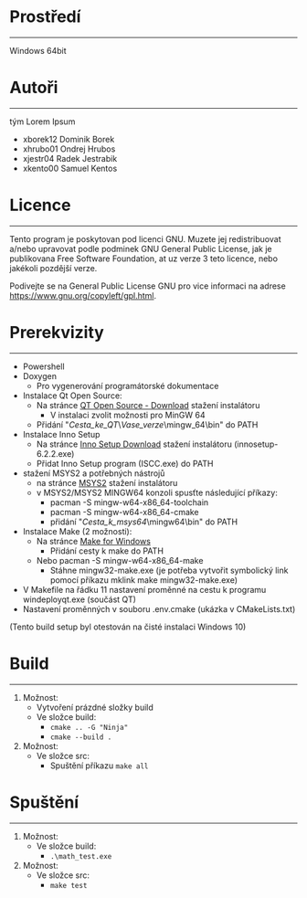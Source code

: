 # Prostředí
-----------
Windows 64bit

# Autoři
--------
tým Lorem Ipsum
- xborek12 Dominik Borek
- xhrubo01 Ondrej Hrubos
- xjestr04 Radek Jestrabik
- xkento00 Samuel Kentos 

# Licence
---------
Tento program je poskytovan pod licenci GNU. Muzete jej redistribuovat a/nebo upravovat
podle podminek GNU General Public License, jak je publikovana Free Software Foundation,
at uz verze 3 teto licence, nebo jakékoli pozdější verze.

Podivejte se na General Public License GNU pro vice informaci na adrese https://www.gnu.org/copyleft/gpl.html.

# Prerekvizity
--------------
- Powershell
- Doxygen
    - Pro vygenerování programátorské dokumentace
- Instalace Qt Open Source:
    - Na stránce [QT Open Source - Download](https://www.qt.io/download-open-source) stažení instalátoru
        - V instalaci zvolit možnosti pro MinGW 64
    - Přidání "*Cesta_ke_QT*\\*Vase_verze*\mingw_64\bin" do PATH
- Instalace Inno Setup
    - Na stránce [Inno Setup Download](https://jrsoftware.org/isdl.php) stažení instalátoru (innosetup-6.2.2.exe)
    - Přidat Inno Setup program (ISCC.exe) do PATH
- stažení MSYS2 a potřebných nástrojů
    - na stránce [MSYS2](https://www.msys2.org/) stažení instalátoru
    - v MSYS2/MSYS2 MINGW64 konzoli spusťte následující příkazy:
        - pacman -S mingw-w64-x86_64-toolchain
        - pacman -S mingw-w64-x86_64-cmake
        - přidání "*Cesta_k_msys64*\mingw64\bin" do PATH
- Instalace Make (2 možnosti):
    - Na stránce [Make for Windows](https://gnuwin32.sourceforge.net/packages/make.htm)
        - Přidání cesty k make do PATH
    - Nebo pacman -S mingw-w64-x86_64-make
        - Stáhne mingw32-make.exe (je potřeba vytvořit symbolický link pomocí příkazu mklink make mingw32-make.exe)
- V Makefile na řádku 11 nastavení proměnné na cestu k programu windeployqt.exe (součást QT)
- Nastavení proměnných v souboru .env.cmake (ukázka v CMakeLists.txt)

(Tento build setup byl otestován na čisté instalaci Windows 10)

# Build
-------
1. Možnost:
   - Vytvoření prázdné složky build
   - Ve složce build:
       - `cmake .. -G "Ninja"`
       - `cmake --build .`
2. Možnost:
   - Ve složce src:
     - Spuštění příkazu `make all`

# Spuštění
----------
1. Možnost:
   - Ve složce build:
       - `.\math_test.exe`
2. Možnost:
   - Ve složce src:
     - `make test`

